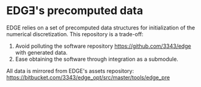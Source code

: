 # EDGƎ's precomputed data
EDGE relies on a set of precomputed data structures for initialization of the numerical discretization.
This repository is a trade-off:
  1) Avoid polluting the software repository https://github.com/3343/edge with generated data.
  2) Ease obtaining the software through integration as a submodule.

All data is mirrored from EDGE's assets repository: https://bitbucket.com/3343/edge_opt/src/master/tools/edge_pre
